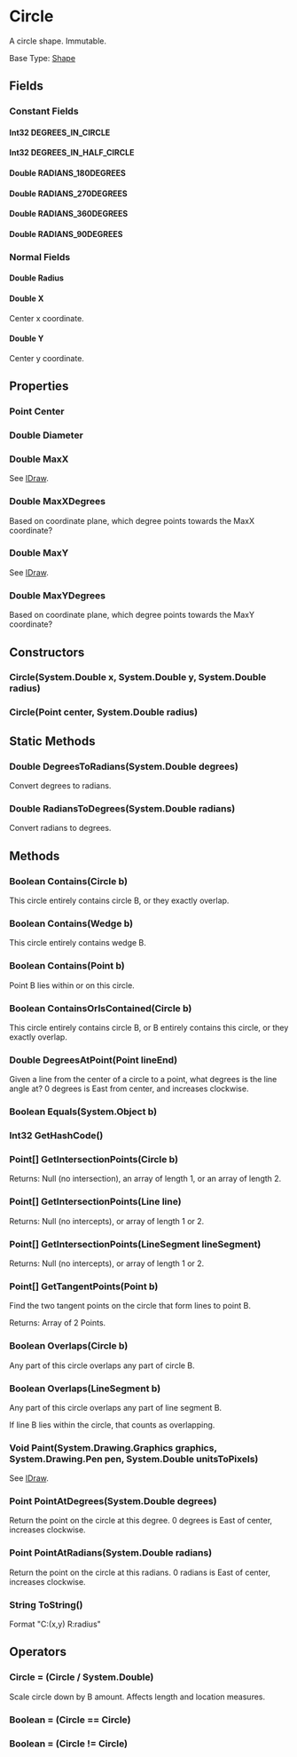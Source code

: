 # Circle

A circle shape. Immutable.

Base Type: [Shape](Shape.md)

## Fields

### Constant Fields

#### Int32 DEGREES_IN_CIRCLE

#### Int32 DEGREES_IN_HALF_CIRCLE

#### Double RADIANS_180DEGREES

#### Double RADIANS_270DEGREES

#### Double RADIANS_360DEGREES

#### Double RADIANS_90DEGREES

### Normal Fields

#### Double Radius

#### Double X

Center x coordinate.

#### Double Y

Center y coordinate.

## Properties

### Point Center

### Double Diameter

### Double MaxX

See [IDraw](IDraw.md).

### Double MaxXDegrees

Based on coordinate plane, which degree points towards the MaxX coordinate?

### Double MaxY

See [IDraw](IDraw.md).

### Double MaxYDegrees

Based on coordinate plane, which degree points towards the MaxY coordinate?

## Constructors

### Circle(System.Double x, System.Double y, System.Double radius)

### Circle(Point center, System.Double radius)

## Static Methods

### Double DegreesToRadians(System.Double degrees)

Convert degrees to radians.

### Double RadiansToDegrees(System.Double radians)

Convert radians to degrees.

## Methods

### Boolean Contains(Circle b)

This circle entirely contains circle B, or they exactly overlap.

### Boolean Contains(Wedge b)

This circle entirely contains wedge B.

### Boolean Contains(Point b)

Point B lies within or on this circle.

### Boolean ContainsOrIsContained(Circle b)

This circle entirely contains circle B, or B entirely contains this circle, or they exactly overlap.

### Double DegreesAtPoint(Point lineEnd)

Given a line from the center of a circle to a point, what degrees is the line angle at? 0 degrees is East from center, and increases clockwise.

### Boolean Equals(System.Object b)

### Int32 GetHashCode()

### Point[] GetIntersectionPoints(Circle b)

Returns: Null (no intersection), an array of length 1, or an array of length 2.

### Point[] GetIntersectionPoints(Line line)

Returns: Null (no intercepts), or array of length 1 or 2.

### Point[] GetIntersectionPoints(LineSegment lineSegment)

Returns: Null (no intercepts), or array of length 1 or 2.

### Point[] GetTangentPoints(Point b)

Find the two tangent points on the circle that form lines to point B.

Returns: Array of 2 Points.

### Boolean Overlaps(Circle b)

Any part of this circle overlaps any part of circle B.

### Boolean Overlaps(LineSegment b)

Any part of this circle overlaps any part of line segment B.

If line B lies within the circle, that counts as overlapping.

### Void Paint(System.Drawing.Graphics graphics, System.Drawing.Pen pen, System.Double unitsToPixels)

See [IDraw](IDraw.md).

### Point PointAtDegrees(System.Double degrees)

Return the point on the circle at this degree. 0 degrees is East of center, increases clockwise.

### Point PointAtRadians(System.Double radians)

Return the point on the circle at this radians. 0 radians is East of center, increases clockwise.

### String ToString()

Format "C:(x,y) R:radius"

## Operators

### Circle = (Circle / System.Double)

Scale circle down by B amount. Affects length and location measures.

### Boolean = (Circle == Circle)

### Boolean = (Circle != Circle)

